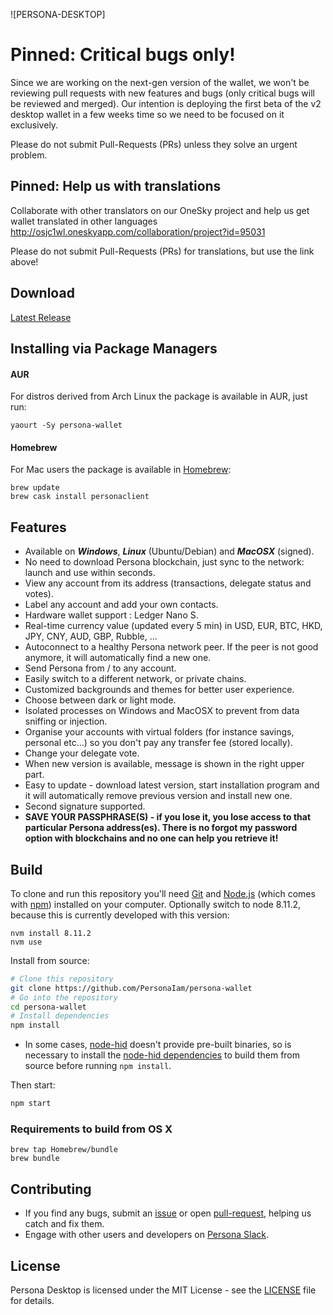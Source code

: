 ![PERSONA-DESKTOP]

# Pinned: Critical bugs only!
Since we are working on the next-gen version of the wallet, we won't be reviewing pull requests with new features and bugs (only critical bugs will be reviewed and merged). Our intention is deploying the first beta of the v2 desktop wallet in a few weeks time so we need to be focused on it exclusively.

Please do not submit Pull-Requests (PRs) unless they solve an urgent problem.

## Pinned: Help us with translations
Collaborate with other translators on our OneSky project and help us get wallet translated in other languages  http://osjc1wl.oneskyapp.com/collaboration/project?id=95031

Please do not submit Pull-Requests (PRs) for translations, but use the link above!

## Download
[Latest Release](https://github.com/PersonaIam/persona-wallet/releases)

## Installing via Package Managers

#### AUR
For distros derived from Arch Linux the package is available in AUR, just run:

```
yaourt -Sy persona-wallet
```

#### Homebrew
For Mac users the package is available in [Homebrew](https://brew.sh/):

```
brew update
brew cask install personaclient
```

## Features
* Available on ***Windows***, ***Linux*** (Ubuntu/Debian) and ***MacOSX*** (signed).
* No need to download Persona blockchain, just sync to the network: launch and use within seconds.
* View any account from its address (transactions, delegate status and votes).
* Label any account and add your own contacts.
* Hardware wallet support : Ledger Nano S.
* Real-time currency value (updated every 5 min) in USD, EUR, BTC, HKD, JPY, CNY, AUD, GBP, Rubble, ...
* Autoconnect to a healthy Persona network peer. If the peer is not good anymore, it will automatically find a new one.
* Send Persona from / to any account.
* Easily switch to a different network, or private chains.
* Customized backgrounds and themes for better user experience.
* Choose between dark or light mode.
* Isolated processes on Windows and MacOSX to prevent from data sniffing or injection.
* Organise your accounts with virtual folders (for instance savings, personal etc...) so you don't pay any transfer fee (stored locally).
* Change your delegate vote.
* When new version is available, message is shown in the right upper part.
* Easy to update - download latest version, start installation program and it will automatically remove previous version and install new one.
* Second signature supported.
* **SAVE YOUR PASSPHRASE(S) - if you lose it, you lose access to that particular Persona address(es). 
 There is no forgot my password option with blockchains and no one can help you retrieve it!**

## Build

To clone and run this repository you'll need [Git](https://git-scm.com) and [Node.js](https://nodejs.org/en/download/) (which comes with [npm](http://npmjs.com)) installed on your computer. Optionally switch to node 8.11.2, because this is currently developed with this version:
```
nvm install 8.11.2
nvm use
```

Install from source:
```bash
# Clone this repository
git clone https://github.com/PersonaIam/persona-wallet
# Go into the repository
cd persona-wallet
# Install dependencies
npm install
```

* In some cases, [node-hid](https://github.com/node-hid/node-hid) doesn't provide pre-built binaries, so is necessary to install the [node-hid dependencies](https://github.com/node-hid/node-hid#compiling-from-source) to build them from source before running `npm install`.

Then start:
```bash
npm start
```

### Requirements to build from OS X

```
brew tap Homebrew/bundle
brew bundle
```

## Contributing

* If you find any bugs, submit an [issue](../../issues) or open [pull-request](../../pulls), helping us catch and fix them.
* Engage with other users and developers on [Persona Slack](https://personablockchain.slack.com/slack/).

## License

Persona Desktop is licensed under the MIT License - see the [LICENSE](./LICENSE) file for details.
